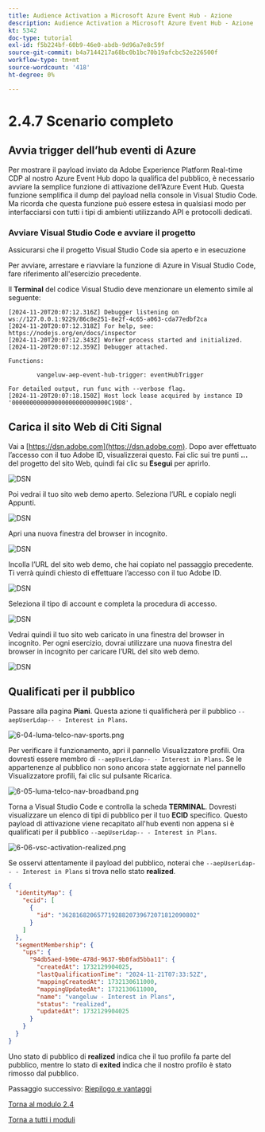 ```yaml
---
title: Audience Activation a Microsoft Azure Event Hub - Azione
description: Audience Activation a Microsoft Azure Event Hub - Azione
kt: 5342
doc-type: tutorial
exl-id: f5b224bf-60b9-46e0-abdb-9d96a7e8c59f
source-git-commit: b4a7144217a68bc0b1bc70b19afcbc52e226500f
workflow-type: tm+mt
source-wordcount: '418'
ht-degree: 0%

---
```


# 2.4.7 Scenario completo

## Avvia trigger dell’hub eventi di Azure

Per mostrare il payload inviato da Adobe Experience Platform Real-time CDP al nostro Azure Event Hub dopo la qualifica del pubblico, è necessario avviare la semplice funzione di attivazione dell’Azure Event Hub. Questa funzione semplifica il dump del payload nella console in Visual Studio Code. Ma ricorda che questa funzione può essere estesa in qualsiasi modo per interfacciarsi con tutti i tipi di ambienti utilizzando API e protocolli dedicati.

### Avviare Visual Studio Code e avviare il progetto

Assicurarsi che il progetto Visual Studio Code sia aperto e in esecuzione

Per avviare, arrestare e riavviare la funzione di Azure in Visual Studio Code, fare riferimento all&#39;esercizio precedente.

Il **Terminal** del codice Visual Studio deve menzionare un elemento simile al seguente:

```code
[2024-11-20T20:07:12.316Z] Debugger listening on ws://127.0.0.1:9229/86c8e251-8e2f-4c65-a063-cda77edbf2ca
[2024-11-20T20:07:12.318Z] For help, see: https://nodejs.org/en/docs/inspector
[2024-11-20T20:07:12.343Z] Worker process started and initialized.
[2024-11-20T20:07:12.359Z] Debugger attached.

Functions:

        vangeluw-aep-event-hub-trigger: eventHubTrigger

For detailed output, run func with --verbose flag.
[2024-11-20T20:07:18.150Z] Host lock lease acquired by instance ID '000000000000000000000000000C19D8'.
```

## Carica il sito Web di Citi Signal

Vai a [https://dsn.adobe.com](https://dsn.adobe.com). Dopo aver effettuato l’accesso con il tuo Adobe ID, visualizzerai questo. Fai clic sui tre punti **...** del progetto del sito Web, quindi fai clic su **Esegui** per aprirlo.

![DSN](./../../datacollection/module1.1/images/web8.png)

Poi vedrai il tuo sito web demo aperto. Seleziona l’URL e copialo negli Appunti.

![DSN](../../gettingstarted/gettingstarted/images/web3.png)

Apri una nuova finestra del browser in incognito.

![DSN](../../gettingstarted/gettingstarted/images/web4.png)

Incolla l’URL del sito web demo, che hai copiato nel passaggio precedente. Ti verrà quindi chiesto di effettuare l’accesso con il tuo Adobe ID.

![DSN](../../gettingstarted/gettingstarted/images/web5.png)

Seleziona il tipo di account e completa la procedura di accesso.

![DSN](../../gettingstarted/gettingstarted/images/web6.png)

Vedrai quindi il tuo sito web caricato in una finestra del browser in incognito. Per ogni esercizio, dovrai utilizzare una nuova finestra del browser in incognito per caricare l’URL del sito web demo.

![DSN](../../gettingstarted/gettingstarted/images/web7.png)

## Qualificati per il pubblico

Passare alla pagina **Piani**. Questa azione ti qualificherà per il pubblico `--aepUserLdap-- - Interest in Plans`.

![6-04-luma-telco-nav-sports.png](./images/cs1.png)

Per verificare il funzionamento, apri il pannello Visualizzatore profili. Ora dovresti essere membro di `--aepUserLdap-- - Interest in Plans`. Se le appartenenze al pubblico non sono ancora state aggiornate nel pannello Visualizzatore profili, fai clic sul pulsante Ricarica.

![6-05-luma-telco-nav-broadband.png](./images/cs2.png)

Torna a Visual Studio Code e controlla la scheda **TERMINAL**. Dovresti visualizzare un elenco di tipi di pubblico per il tuo **ECID** specifico. Questo payload di attivazione viene recapitato all&#39;hub eventi non appena si è qualificati per il pubblico `--aepUserLdap-- - Interest in Plans`.

![6-06-vsc-activation-realized.png](./images/cs3.png)

Se osservi attentamente il payload del pubblico, noterai che `--aepUserLdap-- - Interest in Plans` si trova nello stato **realized**.

```json
{
  "identityMap": {
    "ecid": [
      {
        "id": "36281682065771928820739672071812090802"
      }
    ]
  },
  "segmentMembership": {
    "ups": {
      "94db5aed-b90e-478d-9637-9b0fad5bba11": {
        "createdAt": 1732129904025,
        "lastQualificationTime": "2024-11-21T07:33:52Z",
        "mappingCreatedAt": 1732130611000,
        "mappingUpdatedAt": 1732130611000,
        "name": "vangeluw - Interest in Plans",
        "status": "realized",
        "updatedAt": 1732129904025
      }
    }
  }
}
```

Uno stato di pubblico di **realized** indica che il tuo profilo fa parte del pubblico, mentre lo stato di **exited** indica che il nostro profilo è stato rimosso dal pubblico.

Passaggio successivo: [Riepilogo e vantaggi](./summary.md)

[Torna al modulo 2.4](./segment-activation-microsoft-azure-eventhub.md)

[Torna a tutti i moduli](./../../../overview.md)
